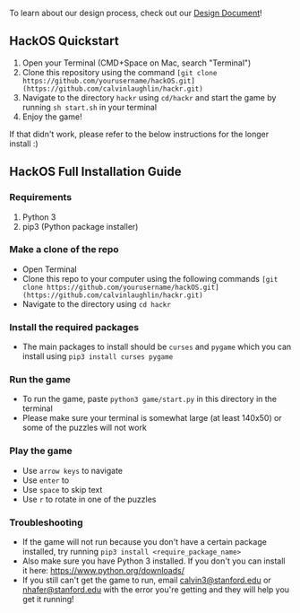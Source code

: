 To learn about our design process, check out our [Design Document](https://github.com/calvinlaughlin/hackr/blob/main/Hack%20OS%20Design.pdf)!
## HackOS Quickstart
1. Open your Terminal (CMD+Space on Mac, search "Terminal")
2. Clone this repository using the command `[git clone https://github.com/yourusername/hackOS.git](https://github.com/calvinlaughlin/hackr.git)`
3. Navigate to the directory `hackr` using `cd/hackr` and start the game by running `sh start.sh` in your terminal
4. Enjoy the game!

If that didn't work, please refer to the below instructions for the longer install :)

## HackOS Full Installation Guide

### Requirements
1. Python 3
2. pip3 (Python package installer)

### Make a clone of the repo
- Open Terminal
- Clone this repo to your computer using the following commands `[git clone https://github.com/yourusername/hackOS.git](https://github.com/calvinlaughlin/hackr.git)`
- Navigate to the directory using `cd hackr`

### Install the required packages
- The main packages to install should be `curses` and `pygame` which you can install using `pip3 install curses pygame`

### Run the game
- To run the game, paste `python3 game/start.py` in this directory in the terminal
- Please make sure your terminal is somewhat large (at least 140x50) or some of the puzzles will not work

### Play the game
- Use `arrow keys` to navigate
- Use `enter` to 
- Use `space` to skip text
- Use `r` to rotate in one of the puzzles

### Troubleshooting
- If the game will not run because you don't have a certain package installed, try running `pip3 install <require_package_name>`
- Also make sure you have Python 3 installed. If you don't you can install it here: https://www.python.org/downloads/ 
- If you still can't get the game to run, email calvin3@stanford.edu or nhafer@stanford.edu with the error you're getting and they will help you get it running!
